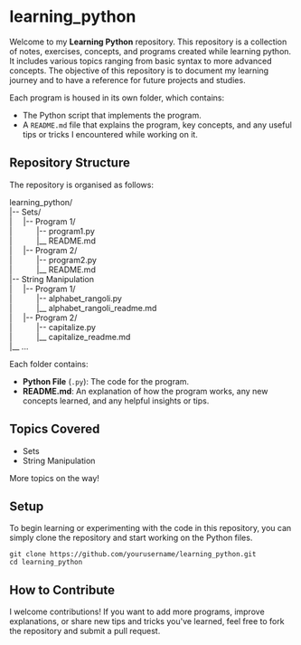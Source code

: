 # learning_python

Welcome to my **Learning Python** repository. This repository is a collection of notes, exercises, concepts, and programs created while learning python. It includes various topics ranging from basic syntax to more advanced concepts. The objective of this repository is to document my learning journey and to have a reference for future projects and studies.

Each program is housed in its own folder, which contains:
* The Python script that implements the program.
* A `README.md` file that explains the program, key concepts, and any useful tips or tricks I encountered while working on it.

## Repository Structure
The repository is organised as follows:

learning_python/<br>
|-- Sets/<br>
|&nbsp;&nbsp;&nbsp;&nbsp;&nbsp;|-- Program 1/<br>
|&nbsp;&nbsp;&nbsp;&nbsp;&nbsp;&nbsp;&nbsp;&nbsp;&nbsp;&nbsp;&nbsp;|-- program1.py<br>
|&nbsp;&nbsp;&nbsp;&nbsp;&nbsp;&nbsp;&nbsp;&nbsp;&nbsp;&nbsp;&nbsp;|__ README.md<br>
|&nbsp;&nbsp;&nbsp;&nbsp;&nbsp;|-- Program 2/<br>
|&nbsp;&nbsp;&nbsp;&nbsp;&nbsp;&nbsp;&nbsp;&nbsp;&nbsp;&nbsp;&nbsp;|-- program2.py<br>
|&nbsp;&nbsp;&nbsp;&nbsp;&nbsp;&nbsp;&nbsp;&nbsp;&nbsp;&nbsp;&nbsp;|__ README.md<br>
|-- String Manipulation<br>
|&nbsp;&nbsp;&nbsp;&nbsp;&nbsp;|-- Program 1/<br>
|&nbsp;&nbsp;&nbsp;&nbsp;&nbsp;&nbsp;&nbsp;&nbsp;&nbsp;&nbsp;&nbsp;|-- alphabet_rangoli.py<br>
|&nbsp;&nbsp;&nbsp;&nbsp;&nbsp;&nbsp;&nbsp;&nbsp;&nbsp;&nbsp;&nbsp;|__ alphabet_rangoli_readme.md<br>
|&nbsp;&nbsp;&nbsp;&nbsp;&nbsp;|-- Program 2/<br>
|&nbsp;&nbsp;&nbsp;&nbsp;&nbsp;&nbsp;&nbsp;&nbsp;&nbsp;&nbsp;&nbsp;|-- capitalize.py<br>
|&nbsp;&nbsp;&nbsp;&nbsp;&nbsp;&nbsp;&nbsp;&nbsp;&nbsp;&nbsp;&nbsp;|__ capitalize_readme.md<br>
|__ ...

Each folder contains:

* **Python File** (`.py`): The code for the program.
* **README.md**: An explanation of how the program works, any new concepts learned, and any helpful insights or tips.

## Topics Covered
* Sets
* String Manipulation

More topics on the way!

## Setup
To begin learning or experimenting with the code in this repository, you can simply clone the repository and start working on the Python files.
```
git clone https://github.com/yourusername/learning_python.git
cd learning_python
```

## How to Contribute
I welcome contributions! If you want to add more programs, improve explanations, or share new tips and tricks you've learned, feel free to fork the repository and submit a pull request.
